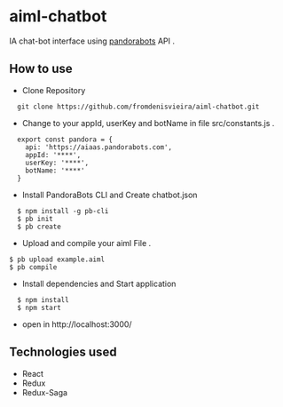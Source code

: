 # aiml-chatbot

IA chat-bot interface using [pandorabots](https://www.pandorabots.com/) API .

## How to use
- Clone Repository
```
  git clone https://github.com/fromdenisvieira/aiml-chatbot.git
```
- Change to your appId, userKey and botName in file  src/constants.js .
```
  export const pandora = {
    api: 'https://aiaas.pandorabots.com',
    appId: '****',
    userKey: '****',
    botName: '****'
  }
```
- Install PandoraBots CLI and Create chatbot.json
```
  $ npm install -g pb-cli
  $ pb init
  $ pb create
```
- Upload and compile your aiml File .
```
$ pb upload example.aiml
$ pb compile
```
- Install dependencies and Start application
```
  $ npm install
  $ npm start
```

- open in http://localhost:3000/

## Technologies used
- React
- Redux
- Redux-Saga
